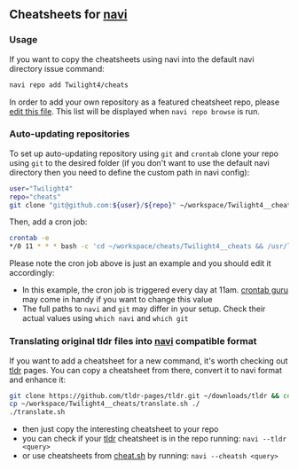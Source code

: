 ## Cheatsheets for [navi](https://github.com/denisidoro/navi)
### Usage
If you want to copy the cheatsheets using navi into the default navi directory issue command:
```bash
navi repo add Twilight4/cheats
```
In order to add your own repository as a featured cheatsheet repo, please [edit this file](https://github.com/denisidoro/cheats/edit/master/featured_repos.txt). This list will be displayed when `navi repo browse` is run.

### Auto-updating repositories
To set up auto-updating repository using `git` and `crontab` clone your repo using `git` to the desired folder (if you don't want to use the default navi directory then you need to define the custom path in navi config):
```bash
user="Twilight4"
repo="cheats"
git clone "git@github.com:${user}/${repo}" ~/workspace/Twilight4__cheats
```
Then, add a cron job:
```bash
crontab -e
*/0 11 * * * bash -c 'cd ~/workspace/cheats/Twilight4__cheats && /usr/local/bin/git pull -q origin master'
```
Please note the cron job above is just an example and you should edit it accordingly:
- In this example, the cron job is triggered every day at 11am. [crontab guru](https://crontab.guru/) may come in handy if you want to change this value
- The full paths to `navi` and `git` may differ in your setup. Check their actual values using `which navi` and `which git`

### Translating original tldr files into [navi](https://github.com/denisidoro/navi) compatible format
If you want to add a cheatsheet for a new command, it's worth checking out [tldr](https://github.com/tldr-pages/tldr) pages. You can copy a cheatsheet from there, convert it to navi format and enhance it:
```bash
git clone https://github.com/tldr-pages/tldr.git ~/downloads/tldr && cd ~/downloads/tdlr
cp ~/workspace/Twilight4__cheats/translate.sh ./
./translate.sh
```
- then just copy the interesting cheatsheet to your repo
- you can check if your [tldr](https://github.com/tldr-pages/tldr) cheatsheet is in the repo running: `navi --tldr <query>`
- or use cheatsheets from [cheat.sh](https://github.com/chubin/cheat.sh) by running: `navi --cheatsh <query>`
